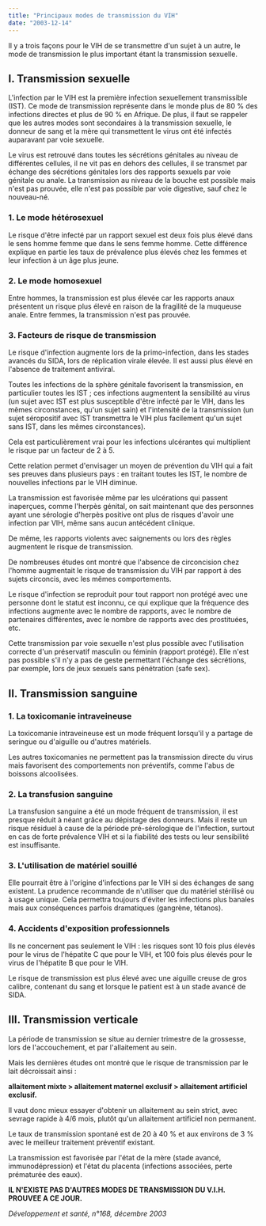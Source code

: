 ```yaml
---
title: "Principaux modes de transmission du VIH"
date: "2003-12-14"
---
```


Il y a trois façons pour le VIH de se transmettre d'un sujet à un autre, le mode de transmission le plus important étant la transmission sexuelle.
## I. Transmission sexuelle

L'infection par le VIH est la première infection sexuellement transmissible (IST). Ce mode de transmission représente dans le monde plus de 80 % des infections directes et plus de 90 % en Afrique. De plus, il faut se rappeler que les autres modes sont secondaires à la transmission sexuelle, le donneur de sang et la mère qui transmettent le virus ont été infectés auparavant par voie sexuelle.

Le virus est retrouvé dans toutes les sécrétions génitales au niveau de différentes cellules, il ne vit pas en dehors des cellules, il se transmet par échange des sécrétions génitales lors des rapports sexuels par voie génitale ou anale. La transmission au niveau de la bouche est possible mais n'est pas prouvée, elle n'est pas possible par voie digestive, sauf chez le nouveau-né.

### 1. Le mode hétérosexuel

Le risque d'être infecté par un rapport sexuel est deux fois plus élevé dans le sens homme femme que dans le sens femme homme. Cette différence explique en partie les taux de prévalence plus élevés chez les femmes et leur infection à un âge plus jeune.

### 2. Le mode homosexuel

Entre hommes, la transmission est plus élevée car les rapports anaux présentent un risque plus élevé en raison de la fragilité de la muqueuse anale. Entre femmes, la transmission n'est pas prouvée.

### 3. Facteurs de risque de **transmission**

Le risque d'infection augmente lors de la primo-infection, dans les stades avancés du SIDA, lors de réplication virale élevée. Il est aussi plus élevé en l'absence de traitement antiviral.

Toutes les infections de la sphère génitale favorisent la transmission, en particulier toutes les IST ; ces infections augmentent la sensibilité au virus (un sujet avec IST est plus susceptible d'être infecté par le VIH, dans les mêmes circonstances, qu'un sujet sain) et l'intensité de la transmission (un sujet séropositif avec IST transmettra le VIH plus facilement qu'un sujet sans IST, dans les mêmes circonstances).

Cela est particulièrement vrai pour les infections ulcérantes qui multiplient le risque par un facteur de 2 à 5.

Cette relation permet d'envisager un moyen de prévention du VIH qui a fait ses preuves dans plusieurs pays : en traitant toutes les IST, le nombre de nouvelles infections par le VIH diminue.

La transmission est favorisée même par les ulcérations qui passent inaperçues, comme l'herpès génital, on sait maintenant que des personnes ayant une sérologie d'herpès positive ont plus de risques d'avoir une infection par VIH, même sans aucun antécédent clinique.

De même, les rapports violents avec saignements ou lors des règles augmentent le risque de transmission.

De nombreuses études ont montré que l'absence de circoncision chez l'homme augmentait le risque de transmission du VIH par rapport à des sujets circoncis, avec les mêmes comportements.

Le risque d'infection se reproduit pour tout rapport non protégé avec une personne dont le statut est inconnu, ce qui explique que la fréquence des infections augmente avec le nombre de rapports, avec le nombre de partenaires différentes, avec le nombre de rapports avec des prostituées, etc.

Cette transmission par voie sexuelle n'est plus possible avec l'utilisation correcte d'un préservatif masculin ou féminin (rapport protégé). Elle n'est pas possible s'il n'y a pas de geste permettant l'échange des sécrétions, par exemple, lors de jeux sexuels sans pénétration (safe sex).

## II. Transmission sanguine

### 1. La toxicomanie intraveineuse

La toxicomanie intraveineuse est un mode fréquent lorsqu'il y a partage de seringue ou d'aiguille ou d'autres matériels.

Les autres toxicomanies ne permettent pas la transmission directe du virus mais favorisent des comportements non préventifs, comme l'abus de boissons alcoolisées.

### 2. La transfusion sanguine

La transfusion sanguine a été un mode fréquent de transmission, il est presque réduit à néant grâce au dépistage des donneurs. Mais il reste un risque résiduel à cause de la période pré-sérologique de l'infection, surtout en cas de forte prévalence VIH et si la fiabilité des tests ou leur sensibilité est insuffisante.

### 3. L'utilisation de matériel souillé

Elle pourrait être à l'origine d'infections par le VIH si des échanges de sang existent. La prudence recommande de n'utiliser que du matériel stérilisé ou à usage unique. Cela permettra toujours d'éviter les infections plus banales mais aux conséquences parfois dramatiques (gangrène, tétanos).

### 4. Accidents d'exposition professionnels

Ils ne concernent pas seulement le VIH : les risques sont 10 fois plus élevés pour le virus de l'hépatite C que pour le VIH, et 100 fois plus élevés pour le virus de l'hépatite B que pour le VIH.

Le risque de transmission est plus élevé avec une aiguille creuse de gros calibre, contenant du sang et lorsque le patient est à un stade avancé de SIDA.

## III. Transmission verticale

La période de transmission se situe au dernier trimestre de la grossesse, lors de l'accouchement, et par l'allaitement au sein.

Mais les dernières études ont montré que le risque de transmission par le lait décroissait ainsi :

**allaitement mixte > allaitement maternel exclusif > allaitement artificiel exclusif.**

Il vaut donc mieux essayer d'obtenir un allaitement au sein strict, avec sevrage rapide à 4/6 mois, plutôt qu'un allaitement artificiel non permanent.

Le taux de transmission spontané est de 20 à 40 % et aux environs de 3 % avec le meilleur traitement préventif existant.

La transmission est favorisée par l'état de la mère (stade avancé, immunodépression) et l'état du placenta (infections associées, perte prématurée des eaux).

**IL N'EXISTE PAS D'AUTRES MODES DE TRANSMISSION DU V.I.H. PROUVEE A CE JOUR.**

_Développement et santé, n°168, décembre 2003_